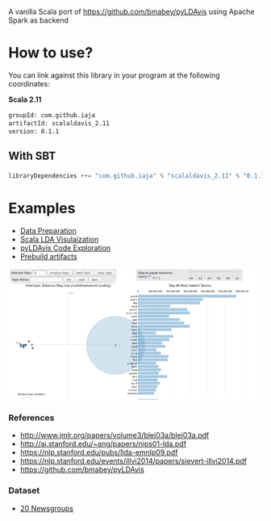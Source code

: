 A vanilla Scala port of https://github.com/bmabey/pyLDAvis using Apache Spark as backend

# How to use?
You can link against this library in your program at the following coordinates:

**Scala 2.11**
```
groupId: com.github.iaja
artifactId: scalaldavis_2.11
version: 0.1.1
```

## With SBT

```scala
libraryDependencies ++= "com.github.iaja" % "scalaldavis_2.11" % "0.1.1"
```

# Examples
- [Data Preparation](examples/src/main/scala/DataPreparation.scala)
- [Scala LDA Visulaization](examples/src/main/scala/LDAVis.scala)
- [pyLDAvis Code Exploration](examples/python/pyLDAvis.ipynb) 
- [Prebuild artifacts](examples/tmp/scalaLDAvis)

 ![](examples/tmp/scalaLDAVis_screenshot.png)
  
 ### References
 - http://www.jmlr.org/papers/volume3/blei03a/blei03a.pdf
 - http://ai.stanford.edu/~ang/papers/nips01-lda.pdf
 - https://nlp.stanford.edu/pubs/llda-emnlp09.pdf
 - https://nlp.stanford.edu/events/illvi2014/papers/sievert-illvi2014.pdf
 - https://github.com/bmabey/pyLDAvis
 
 ### Dataset
 - [20 Newsgroups](http://qwone.com/~jason/20Newsgroups/)
                                               